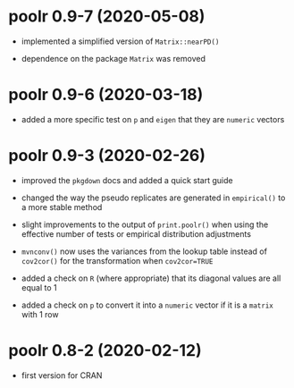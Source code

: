 # poolr 0.9-7 (2020-05-08)

- implemented a simplified version of `Matrix::nearPD()`

- dependence on the package `Matrix` was removed

# poolr 0.9-6 (2020-03-18)

- added a more specific test on `p` and `eigen` that they are `numeric` vectors

# poolr 0.9-3 (2020-02-26)

- improved the `pkgdown` docs and added a quick start guide

- changed the way the pseudo replicates are generated in `empirical()` to a more stable method

- slight improvements to the output of `print.poolr()` when using the effective number of tests or empirical distribution adjustments

- `mvnconv()` now uses the variances from the lookup table instead of `cov2cor()` for the transformation when `cov2cor=TRUE`

- added a check on `R` (where appropriate) that its diagonal values are all equal to 1

- added a check on `p` to convert it into a `numeric` vector if it is a `matrix` with 1 row

# poolr 0.8-2 (2020-02-12)

- first version for CRAN
